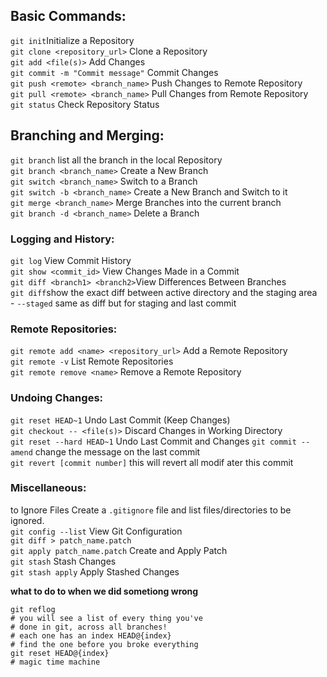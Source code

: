 ## Basic Commands:
`git init`Initialize a Repository  
`git clone <repository_url>` Clone a Repository  
`git add <file(s)>` Add Changes  
`git commit -m "Commit message"` Commit Changes  
`git push <remote> <branch_name>` Push Changes to Remote Repository  
`git pull <remote> <branch_name>` Pull Changes from Remote Repository  
`git status` Check Repository Status  
## Branching and Merging:
`git branch` list all the branch in the local Repository  
`git branch <branch_name>` Create a New Branch  
`git switch <branch_name>` Switch to a Branch  
`git switch -b <branch_name>` Create a New Branch and Switch to it  
`git merge <branch_name>` Merge Branches into the current branch  
`git branch -d <branch_name>` Delete a Branch  
### Logging and History:
`git log` View Commit History  
`git show <commit_id>` View Changes Made in a Commit  
`git diff <branch1> <branch2>`View Differences Between Branches  
`git diff`show the exact diff between active directory and the staging area  
    - `--staged` same as diff but for staging and last commit
### Remote Repositories:
`git remote add <name> <repository_url>` Add a Remote Repository  
`git remote -v` List Remote Repositories  
`git remote remove <name>` Remove a Remote Repository  
### Undoing Changes:
`git reset HEAD~1` Undo Last Commit (Keep Changes)  
`git checkout -- <file(s)>` Discard Changes in Working Directory  
`git reset --hard HEAD~1` Undo Last Commit and Changes 
`git commit -- amend` change the message on the last commit  
`git revert [commit number]` this will revert all modif ater this commit
### Miscellaneous:
to Ignore Files Create a `.gitignore` file and list files/directories to be ignored.  
`git config --list` View Git Configuration  
`git diff > patch_name.patch`  
`git apply patch_name.patch` Create and Apply Patch  
`git stash` Stash Changes  
`git stash apply` Apply Stashed Changes  

****what to do to when we did sometiong wrong****
```
git reflog
# you will see a list of every thing you've
# done in git, across all branches!
# each one has an index HEAD@{index}
# find the one before you broke everything
git reset HEAD@{index}
# magic time machine
```